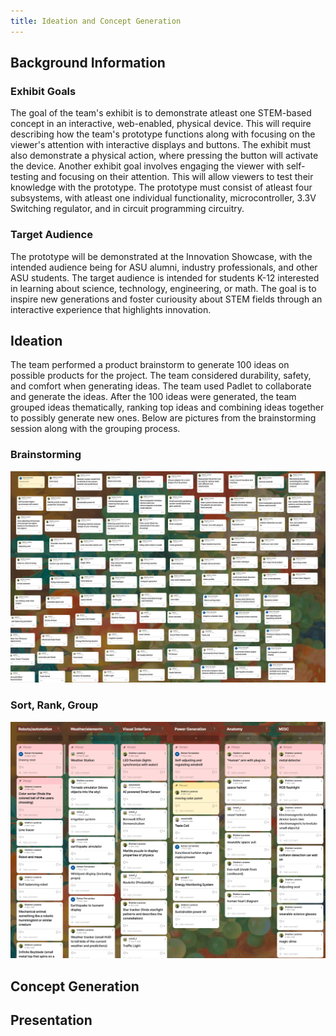 ```yaml
---
title: Ideation and Concept Generation
---
```


## Background Information

### Exhibit Goals
The goal of the team's exhibit is to demonstrate atleast one STEM-based concept in an interactive, web-enabled, physical device. This will require describing how the team's prototype functions along with focusing on the viewer's attention with interactive displays and buttons. The exhibit must also demonstrate a physical action, where pressing the button will activate the device. Another exhibit goal involves engaging the viewer with self-testing and focusing on their attention. This will allow viewers to test their knowledge with the prototype. The prototype must consist of atleast four subsystems, with atleast one individual functionality, microcontroller, 3.3V Switching regulator, and in circuit programming circuitry.
### Target Audience
The prototype will be demonstrated at the Innovation Showcase, with the intended audience being for ASU alumni, industry professionals, and other ASU students. The target audience is intended for students K-12 interested in learning about science, technology, engineering, or math. The goal is to inspire new generations and foster curiousity about STEM fields through an interactive experience that highlights innovation.
## Ideation
The team performed a product brainstorm to generate 100 ideas on possible products for the project. The team considered durability, safety, and comfort when generating ideas. The team used Padlet to collaborate and generate the ideas. After the 100 ideas were generated, the team grouped ideas thematically, ranking top ideas and combining ideas together to possibly generate new ones. Below are pictures from the brainstorming session along with the grouping process. 
### Brainstorming
<img src="https://github.com/EGR314-2025-S-311/T311.github.io/blob/f7574f4e6818c29aa3af085b230e23f26435be9d/docs/static/Screenshot%202025-01-25%20202248.png" alt="100 Brainstorm Ideas">

### Sort, Rank, Group
<img src="https://raw.githubusercontent.com/EGR314-2025-S-311/T311.github.io/refs/heads/main/images/Screenshot%202025-01-25%20213429.png" alt="Sort, Rank, Group">

## Concept Generation

## Presentation

